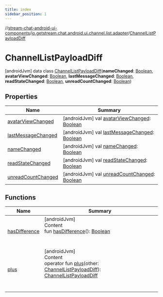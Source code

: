 ```yaml
---
title: index
sidebar_position: 1
---
```

//[stream-chat-android-ui-components](../../../index.md)/[io.getstream.chat.android.ui.channel.list.adapter](../index.md)/[ChannelListPayloadDiff](index.md)



# ChannelListPayloadDiff  
 [androidJvm] data class [ChannelListPayloadDiff](index.md)(**nameChanged**: [Boolean](https://kotlinlang.org/api/latest/jvm/stdlib/kotlin/-boolean/index.html), **avatarViewChanged**: [Boolean](https://kotlinlang.org/api/latest/jvm/stdlib/kotlin/-boolean/index.html), **lastMessageChanged**: [Boolean](https://kotlinlang.org/api/latest/jvm/stdlib/kotlin/-boolean/index.html), **readStateChanged**: [Boolean](https://kotlinlang.org/api/latest/jvm/stdlib/kotlin/-boolean/index.html), **unreadCountChanged**: [Boolean](https://kotlinlang.org/api/latest/jvm/stdlib/kotlin/-boolean/index.html))   


## Properties  
  
|  Name |  Summary | 
|---|---|
| <a name="io.getstream.chat.android.ui.channel.list.adapter/ChannelListPayloadDiff/avatarViewChanged/#/PointingToDeclaration/"></a>[avatarViewChanged](avatarViewChanged.md)| <a name="io.getstream.chat.android.ui.channel.list.adapter/ChannelListPayloadDiff/avatarViewChanged/#/PointingToDeclaration/"></a> [androidJvm] val [avatarViewChanged](avatarViewChanged.md): [Boolean](https://kotlinlang.org/api/latest/jvm/stdlib/kotlin/-boolean/index.html)   <br/>|
| <a name="io.getstream.chat.android.ui.channel.list.adapter/ChannelListPayloadDiff/lastMessageChanged/#/PointingToDeclaration/"></a>[lastMessageChanged](lastMessageChanged.md)| <a name="io.getstream.chat.android.ui.channel.list.adapter/ChannelListPayloadDiff/lastMessageChanged/#/PointingToDeclaration/"></a> [androidJvm] val [lastMessageChanged](lastMessageChanged.md): [Boolean](https://kotlinlang.org/api/latest/jvm/stdlib/kotlin/-boolean/index.html)   <br/>|
| <a name="io.getstream.chat.android.ui.channel.list.adapter/ChannelListPayloadDiff/nameChanged/#/PointingToDeclaration/"></a>[nameChanged](nameChanged.md)| <a name="io.getstream.chat.android.ui.channel.list.adapter/ChannelListPayloadDiff/nameChanged/#/PointingToDeclaration/"></a> [androidJvm] val [nameChanged](nameChanged.md): [Boolean](https://kotlinlang.org/api/latest/jvm/stdlib/kotlin/-boolean/index.html)   <br/>|
| <a name="io.getstream.chat.android.ui.channel.list.adapter/ChannelListPayloadDiff/readStateChanged/#/PointingToDeclaration/"></a>[readStateChanged](readStateChanged.md)| <a name="io.getstream.chat.android.ui.channel.list.adapter/ChannelListPayloadDiff/readStateChanged/#/PointingToDeclaration/"></a> [androidJvm] val [readStateChanged](readStateChanged.md): [Boolean](https://kotlinlang.org/api/latest/jvm/stdlib/kotlin/-boolean/index.html)   <br/>|
| <a name="io.getstream.chat.android.ui.channel.list.adapter/ChannelListPayloadDiff/unreadCountChanged/#/PointingToDeclaration/"></a>[unreadCountChanged](unreadCountChanged.md)| <a name="io.getstream.chat.android.ui.channel.list.adapter/ChannelListPayloadDiff/unreadCountChanged/#/PointingToDeclaration/"></a> [androidJvm] val [unreadCountChanged](unreadCountChanged.md): [Boolean](https://kotlinlang.org/api/latest/jvm/stdlib/kotlin/-boolean/index.html)   <br/>|


## Functions  
  
|  Name |  Summary | 
|---|---|
| <a name="io.getstream.chat.android.ui.channel.list.adapter/ChannelListPayloadDiff/hasDifference/#/PointingToDeclaration/"></a>[hasDifference](hasDifference.md)| <a name="io.getstream.chat.android.ui.channel.list.adapter/ChannelListPayloadDiff/hasDifference/#/PointingToDeclaration/"></a>[androidJvm]  <br/>Content  <br/>fun [hasDifference](hasDifference.md)(): [Boolean](https://kotlinlang.org/api/latest/jvm/stdlib/kotlin/-boolean/index.html)  <br/><br/><br/>|
| <a name="io.getstream.chat.android.ui.channel.list.adapter/ChannelListPayloadDiff/plus/#io.getstream.chat.android.ui.channel.list.adapter.ChannelListPayloadDiff/PointingToDeclaration/"></a>[plus](plus.md)| <a name="io.getstream.chat.android.ui.channel.list.adapter/ChannelListPayloadDiff/plus/#io.getstream.chat.android.ui.channel.list.adapter.ChannelListPayloadDiff/PointingToDeclaration/"></a>[androidJvm]  <br/>Content  <br/>operator fun [plus](plus.md)(other: [ChannelListPayloadDiff](index.md)): [ChannelListPayloadDiff](index.md)  <br/><br/><br/>|

